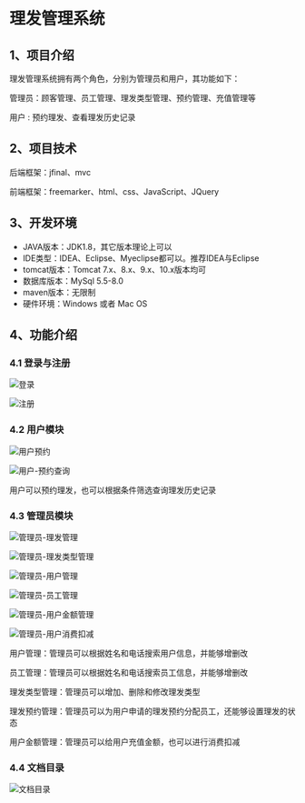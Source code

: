 # 理发管理系统

## 1、项目介绍

理发管理系统拥有两个角色，分别为管理员和用户，其功能如下：

管理员：顾客管理、员工管理、理发类型管理、预约管理、充值管理等

用户 : 预约理发、查看理发历史记录


## 2、项目技术

后端框架：jfinal、mvc

前端框架：freemarker、html、css、JavaScript、JQuery

## 3、开发环境

- JAVA版本：JDK1.8，其它版本理论上可以
- IDE类型：IDEA、Eclipse、Myeclipse都可以。推荐IDEA与Eclipse
- tomcat版本：Tomcat 7.x、8.x、9.x、10.x版本均可
- 数据库版本：MySql 5.5-8.0
- maven版本：无限制
- 硬件环境：Windows 或者 Mac OS


## 4、功能介绍

### 4.1 登录与注册

![登录](https://project-images-1256969109.cos.ap-chongqing.myqcloud.com/Typora-Images/202205292021379.jpg)

![注册](https://project-images-1256969109.cos.ap-chongqing.myqcloud.com/Typora-Images/202205292021476.jpg)

### 4.2 用户模块

![用户预约](https://project-images-1256969109.cos.ap-chongqing.myqcloud.com/Typora-Images/202205292021339.jpg)

![用户-预约查询](https://project-images-1256969109.cos.ap-chongqing.myqcloud.com/Typora-Images/202205292021609.jpg)

用户可以预约理发，也可以根据条件筛选查询理发历史记录


### 4.3 管理员模块

![管理员-理发管理](https://project-images-1256969109.cos.ap-chongqing.myqcloud.com/Typora-Images/202205292022623.jpg)

![管理员-理发类型管理](https://project-images-1256969109.cos.ap-chongqing.myqcloud.com/Typora-Images/202205292023520.jpg)

![管理员-用户管理](https://project-images-1256969109.cos.ap-chongqing.myqcloud.com/Typora-Images/202205292023671.jpg)

![管理员-员工管理](https://project-images-1256969109.cos.ap-chongqing.myqcloud.com/Typora-Images/202205292023559.jpg)

![管理员-用户金额管理](https://project-images-1256969109.cos.ap-chongqing.myqcloud.com/Typora-Images/202205292023679.jpg)

![管理员-用户消费扣减](https://project-images-1256969109.cos.ap-chongqing.myqcloud.com/Typora-Images/202205292023340.jpg)

用户管理：管理员可以根据姓名和电话搜索用户信息，并能够增删改

员工管理：管理员可以根据姓名和电话搜索员工信息，并能够增删改

理发类型管理：管理员可以增加、删除和修改理发类型

理发预约管理：管理员可以为用户申请的理发预约分配员工，还能够设置理发的状态

用户金额管理：管理员可以给用户充值金额，也可以进行消费扣减

### 4.4 文档目录

![文档目录](https://project-images-1256969109.cos.ap-chongqing.myqcloud.com/Typora-Images/202208152132297.jpg)

